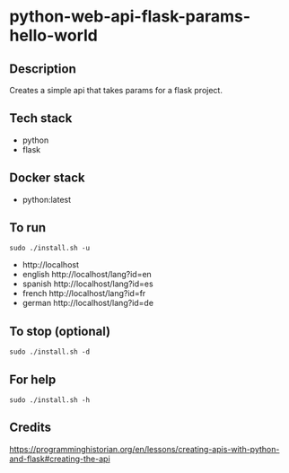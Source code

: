 # python-web-api-flask-params-hello-world

## Description
Creates a simple api that takes params
for a flask project.

## Tech stack
- python
- flask

## Docker stack
- python:latest

## To run
`sudo ./install.sh -u`
- http://localhost
- english http://localhost/lang?id=en
- spanish http://localhost/lang?id=es
- french http://localhost/lang?id=fr
- german http://localhost/lang?id=de

## To stop (optional)
`sudo ./install.sh -d`

## For help
`sudo ./install.sh -h`

## Credits
https://programminghistorian.org/en/lessons/creating-apis-with-python-and-flask#creating-the-api
